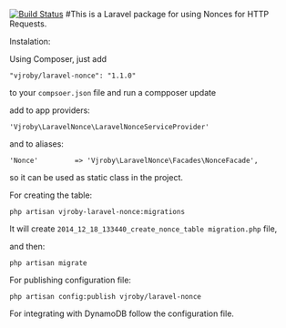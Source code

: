 [![Build Status](https://travis-ci.org/vjroby/laravel-nonce.svg?branch=master)](https://travis-ci.org/vjroby/laravel-nonce)
#This is a Laravel package for using Nonces for HTTP Requests.

Instalation:

Using Composer, just add 
```
"vjroby/laravel-nonce": "1.1.0"
```
to your `compsoer.json` file and run a compposer update

add to app providers:

```
'Vjroby\LaravelNonce\LaravelNonceServiceProvider'
```

and to aliases:

```
'Nonce'			=> 'Vjroby\LaravelNonce\Facades\NonceFacade',
```

so it can be used as static class in the project.

For creating the table:

`php artisan vjroby-laravel-nonce:migrations`

It will create `2014_12_18_133440_create_nonce_table migration.php` file,

and then:

`php artisan migrate`

For publishing configuration file:

`php artisan config:publish vjroby/laravel-nonce`

For integrating with DynamoDB follow the configuration file.